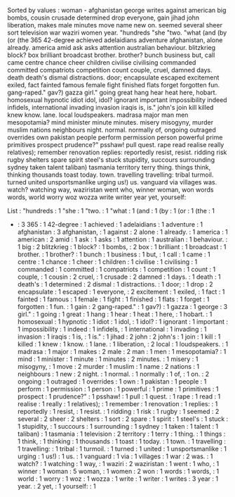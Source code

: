 Sorted by values :
woman - afghanistan george writes against american big bombs, cousin crusade determined drop everyone, gain jihad john liberation, makes male minutes move name new on. seemed several sheer sort television war waziri women year. "hundreds "she "two. "what (and (by (or (the 365 42-degree achieved adelaidians adventure afghanistan, alone already. america amid ask asks attention australian behaviour. blitzkrieg block? box brilliant broadcast brother. brother? bunch business but, call came centre chance cheer children civilise civilising commanded committed compatriots competition count couple, cruel, damned days. death death's dismal distractions. door; encapsulate escaped excitement exiled, fact fainted famous female fight finished flats forget forgotten fun. gang-raped." gav?) gazza girl." going great hang hear heat here, hobart. homosexual hypnotic idiot idol, idol? ignorant important impossibility indeed infidels, international invading invasion iraqis is, is." john's join kill killed knew know. lane. local loudspeakers. madrasa major man men mesopotamia? mind minister minute minutes. misery misogyny, murder muslim nations neighbours night. normal. normally of, ongoing outraged overrides own pakistan people perform permission person powerful prime primitives prospect prudence?" psshaw! pull quest. rape read realise really relatives); remember renovation replies: reportedly resist, resist. ridding risk rugby shelters spare spirit steel's stuck stupidity, succours surrounding sydney taken talent taliban) tasmania territory terry thing. things think, thinking thousands toast today. town. travelling travelling: tribal turmoil. turned united unsportsmanlike urging us!) us. vanguard via villages was. watch? watching way, waziristan went who, winner woman, won words words, world worry woz wozza write writer year yet, yourself: 

List :
"hundreds : 1
"she : 1
"two. : 1
"what : 1
(and : 1
(by : 1
(or : 1
(the : 1
- : 3
365 : 1
42-degree : 1
achieved : 1
adelaidians : 1
adventure : 1
afghanistan : 3
afghanistan, : 1
against : 2
alone : 1
already. : 1
america : 1
american : 2
amid : 1
ask : 1
asks : 1
attention : 1
australian : 1
behaviour. : 1
big : 2
blitzkrieg : 1
block? : 1
bombs, : 2
box : 1
brilliant : 1
broadcast : 1
brother. : 1
brother? : 1
bunch : 1
business : 1
but, : 1
call : 1
came : 1
centre : 1
chance : 1
cheer : 1
children : 1
civilise : 1
civilising : 1
commanded : 1
committed : 1
compatriots : 1
competition : 1
count : 1
couple, : 1
cousin : 2
cruel, : 1
crusade : 2
damned : 1
days. : 1
death : 1
death's : 1
determined : 2
dismal : 1
distractions. : 1
door; : 1
drop : 2
encapsulate : 1
escaped : 1
everyone, : 2
excitement : 1
exiled, : 1
fact : 1
fainted : 1
famous : 1
female : 1
fight : 1
finished : 1
flats : 1
forget : 1
forgotten : 1
fun. : 1
gain : 2
gang-raped." : 1
gav?) : 1
gazza : 1
george : 3
girl." : 1
going : 1
great : 1
hang : 1
hear : 1
heat : 1
here, : 1
hobart. : 1
homosexual : 1
hypnotic : 1
idiot : 1
idol, : 1
idol? : 1
ignorant : 1
important : 1
impossibility : 1
indeed : 1
infidels, : 1
international : 1
invading : 1
invasion : 1
iraqis : 1
is, : 1
is." : 1
jihad : 2
john : 2
john's : 1
join : 1
kill : 1
killed : 1
knew : 1
know. : 1
lane. : 1
liberation, : 2
local : 1
loudspeakers. : 1
madrasa : 1
major : 1
makes : 2
male : 2
man : 1
men : 1
mesopotamia? : 1
mind : 1
minister : 1
minute : 1
minutes : 2
minutes. : 1
misery : 1
misogyny, : 1
move : 2
murder : 1
muslim : 1
name : 2
nations : 1
neighbours : 1
new : 2
night. : 1
normal. : 1
normally : 1
of, : 1
on. : 2
ongoing : 1
outraged : 1
overrides : 1
own : 1
pakistan : 1
people : 1
perform : 1
permission : 1
person : 1
powerful : 1
prime : 1
primitives : 1
prospect : 1
prudence?" : 1
psshaw! : 1
pull : 1
quest. : 1
rape : 1
read : 1
realise : 1
really : 1
relatives); : 1
remember : 1
renovation : 1
replies: : 1
reportedly : 1
resist, : 1
resist. : 1
ridding : 1
risk : 1
rugby : 1
seemed : 2
several : 2
sheer : 2
shelters : 1
sort : 2
spare : 1
spirit : 1
steel's : 1
stuck : 1
stupidity, : 1
succours : 1
surrounding : 1
sydney : 1
taken : 1
talent : 1
taliban) : 1
tasmania : 1
television : 2
territory : 1
terry : 1
thing. : 1
things : 1
think, : 1
thinking : 1
thousands : 1
toast : 1
today. : 1
town. : 1
travelling : 1
travelling: : 1
tribal : 1
turmoil. : 1
turned : 1
united : 1
unsportsmanlike : 1
urging : 1
us!) : 1
us. : 1
vanguard : 1
via : 1
villages : 1
war : 2
was. : 1
watch? : 1
watching : 1
way, : 1
waziri : 2
waziristan : 1
went : 1
who, : 1
winner : 1
woman : 5
woman, : 1
women : 2
won : 1
words : 1
words, : 1
world : 1
worry : 1
woz : 1
wozza : 1
write : 1
writer : 1
writes : 3
year : 1
year. : 2
yet, : 1
yourself: : 1
